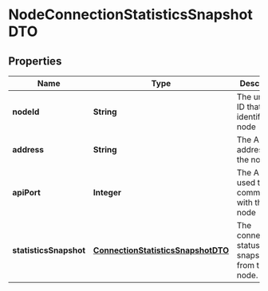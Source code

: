 
# NodeConnectionStatisticsSnapshotDTO

## Properties
Name | Type | Description | Notes
------------ | ------------- | ------------- | -------------
**nodeId** | **String** | The unique ID that identifies the node |  [optional]
**address** | **String** | The API address of the node |  [optional]
**apiPort** | **Integer** | The API port used to communicate with the node |  [optional]
**statisticsSnapshot** | [**ConnectionStatisticsSnapshotDTO**](ConnectionStatisticsSnapshotDTO.md) | The connection status snapshot from the node. |  [optional]



